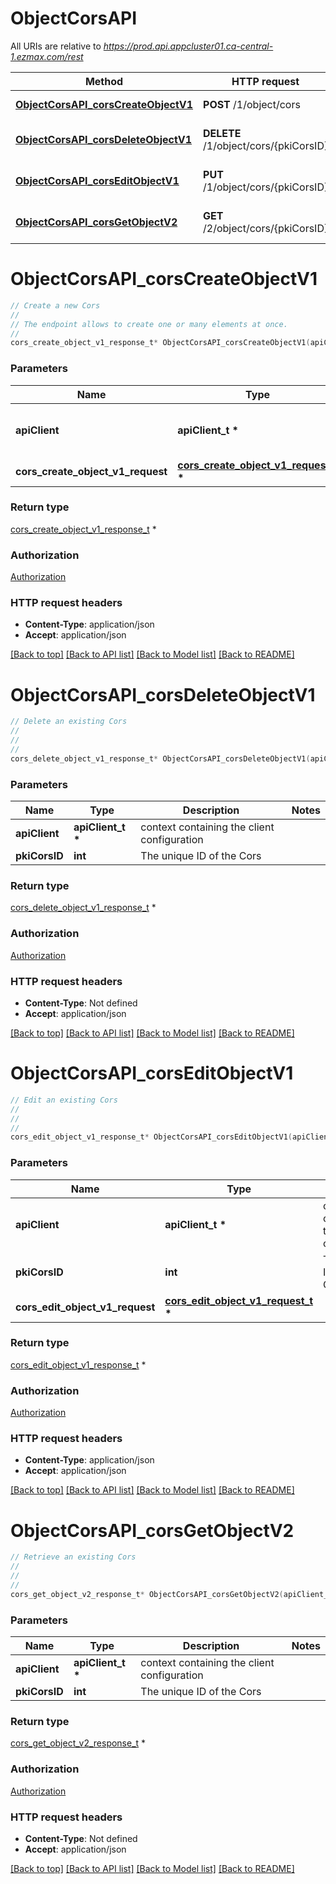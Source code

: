 # ObjectCorsAPI

All URIs are relative to *https://prod.api.appcluster01.ca-central-1.ezmax.com/rest*

Method | HTTP request | Description
------------- | ------------- | -------------
[**ObjectCorsAPI_corsCreateObjectV1**](ObjectCorsAPI.md#ObjectCorsAPI_corsCreateObjectV1) | **POST** /1/object/cors | Create a new Cors
[**ObjectCorsAPI_corsDeleteObjectV1**](ObjectCorsAPI.md#ObjectCorsAPI_corsDeleteObjectV1) | **DELETE** /1/object/cors/{pkiCorsID} | Delete an existing Cors
[**ObjectCorsAPI_corsEditObjectV1**](ObjectCorsAPI.md#ObjectCorsAPI_corsEditObjectV1) | **PUT** /1/object/cors/{pkiCorsID} | Edit an existing Cors
[**ObjectCorsAPI_corsGetObjectV2**](ObjectCorsAPI.md#ObjectCorsAPI_corsGetObjectV2) | **GET** /2/object/cors/{pkiCorsID} | Retrieve an existing Cors


# **ObjectCorsAPI_corsCreateObjectV1**
```c
// Create a new Cors
//
// The endpoint allows to create one or many elements at once.
//
cors_create_object_v1_response_t* ObjectCorsAPI_corsCreateObjectV1(apiClient_t *apiClient, cors_create_object_v1_request_t * cors_create_object_v1_request);
```

### Parameters
Name | Type | Description  | Notes
------------- | ------------- | ------------- | -------------
**apiClient** | **apiClient_t \*** | context containing the client configuration |
**cors_create_object_v1_request** | **[cors_create_object_v1_request_t](cors_create_object_v1_request.md) \*** |  | 

### Return type

[cors_create_object_v1_response_t](cors_create_object_v1_response.md) *


### Authorization

[Authorization](../README.md#Authorization)

### HTTP request headers

 - **Content-Type**: application/json
 - **Accept**: application/json

[[Back to top]](#) [[Back to API list]](../README.md#documentation-for-api-endpoints) [[Back to Model list]](../README.md#documentation-for-models) [[Back to README]](../README.md)

# **ObjectCorsAPI_corsDeleteObjectV1**
```c
// Delete an existing Cors
//
// 
//
cors_delete_object_v1_response_t* ObjectCorsAPI_corsDeleteObjectV1(apiClient_t *apiClient, int pkiCorsID);
```

### Parameters
Name | Type | Description  | Notes
------------- | ------------- | ------------- | -------------
**apiClient** | **apiClient_t \*** | context containing the client configuration |
**pkiCorsID** | **int** | The unique ID of the Cors | 

### Return type

[cors_delete_object_v1_response_t](cors_delete_object_v1_response.md) *


### Authorization

[Authorization](../README.md#Authorization)

### HTTP request headers

 - **Content-Type**: Not defined
 - **Accept**: application/json

[[Back to top]](#) [[Back to API list]](../README.md#documentation-for-api-endpoints) [[Back to Model list]](../README.md#documentation-for-models) [[Back to README]](../README.md)

# **ObjectCorsAPI_corsEditObjectV1**
```c
// Edit an existing Cors
//
// 
//
cors_edit_object_v1_response_t* ObjectCorsAPI_corsEditObjectV1(apiClient_t *apiClient, int pkiCorsID, cors_edit_object_v1_request_t * cors_edit_object_v1_request);
```

### Parameters
Name | Type | Description  | Notes
------------- | ------------- | ------------- | -------------
**apiClient** | **apiClient_t \*** | context containing the client configuration |
**pkiCorsID** | **int** | The unique ID of the Cors | 
**cors_edit_object_v1_request** | **[cors_edit_object_v1_request_t](cors_edit_object_v1_request.md) \*** |  | 

### Return type

[cors_edit_object_v1_response_t](cors_edit_object_v1_response.md) *


### Authorization

[Authorization](../README.md#Authorization)

### HTTP request headers

 - **Content-Type**: application/json
 - **Accept**: application/json

[[Back to top]](#) [[Back to API list]](../README.md#documentation-for-api-endpoints) [[Back to Model list]](../README.md#documentation-for-models) [[Back to README]](../README.md)

# **ObjectCorsAPI_corsGetObjectV2**
```c
// Retrieve an existing Cors
//
// 
//
cors_get_object_v2_response_t* ObjectCorsAPI_corsGetObjectV2(apiClient_t *apiClient, int pkiCorsID);
```

### Parameters
Name | Type | Description  | Notes
------------- | ------------- | ------------- | -------------
**apiClient** | **apiClient_t \*** | context containing the client configuration |
**pkiCorsID** | **int** | The unique ID of the Cors | 

### Return type

[cors_get_object_v2_response_t](cors_get_object_v2_response.md) *


### Authorization

[Authorization](../README.md#Authorization)

### HTTP request headers

 - **Content-Type**: Not defined
 - **Accept**: application/json

[[Back to top]](#) [[Back to API list]](../README.md#documentation-for-api-endpoints) [[Back to Model list]](../README.md#documentation-for-models) [[Back to README]](../README.md)

